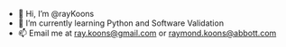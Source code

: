 - 👋 Hi, I’m @rayKoons
- 🌱 I’m currently learning Python and Software Validation
- 📫 Email me at ray.koons@gmail.com or raymond.koons@abbott.com

<!---
rayKoons/rayKoons is a ✨ special ✨ repository because its `README.md` (this file) appears on your GitHub profile.
You can click the Preview link to take a look at your changes.
--->
